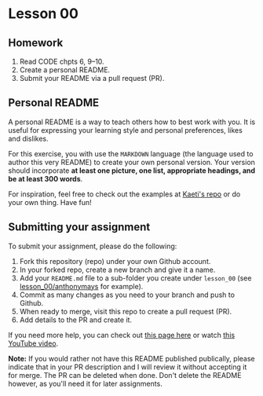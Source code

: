 # Lesson 00

## Homework

1. Read CODE chpts 6, 9–10.
1. Create a personal README.
1. Submit your README via a pull request (PR).

## Personal README

A personal README is a way to teach others how to best work with you. It is useful for expressing your learning style and personal preferences, likes and dislikes.

For this exercise, you with use the `MARKDOWN` language (the language used to author this very README) to create your own personal version. Your version should incorporate __at least one picture, one list, appropriate headings, and be at least 300 words__.

For inspiration, feel free to check out the examples at [Kaeti's repo][kaeti-repo] or do your own thing. Have fun!

[kaeti-repo]: https://github.com/kaeti/personal-readme

## Submitting your assignment

To submit your assignment, please do the following:

1. Fork this repository (repo) under your own Github account.
1. In your forked repo, create a new branch and give it a name.
1. Add your `README.md` file to a sub-folder you create under `lesson_00` (see [lesson_00/anthonymays](/lesson_00/anthonymays) for example).
1. Commit as many changes as you need to your branch and push to Github.
1. When ready to merge, visit this repo to create a pull request (PR).
1. Add details to the PR and create it.

If you need more help, you can check out [this page here][open-source-contributions] or watch [this YouTube video][open-source-youtube].

**Note:** If you would rather not have this README published publically, please indicate that in your PR description and I will review it without accepting it for merge. The PR can be deleted when done. Don't delete the README however, as you'll need it for later assignments.

[open-source-contributions]: https://github.com/gabrieldemarmiesse/getting_started_open_source
[open-source-youtube]: https://www.youtube.com/watch?v=a_FLqX3vGR4
